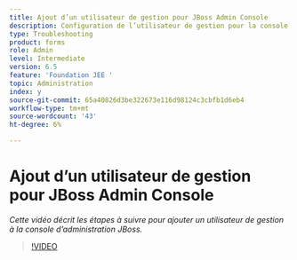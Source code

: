 ```yaml
---
title: Ajout d’un utilisateur de gestion pour JBoss Admin Console
description: Configuration de l’utilisateur de gestion pour la console d’administration JBOSS
type: Troubleshooting
product: forms
role: Admin
level: Intermediate
version: 6.5
feature: 'Foundation JEE '
topic: Administration
index: y
source-git-commit: 65a40826d3be322673e116d98124c3cbfb1d6eb4
workflow-type: tm+mt
source-wordcount: '43'
ht-degree: 6%

---
```



# Ajout d’un utilisateur de gestion pour JBoss Admin Console

*Cette vidéo décrit les étapes à suivre pour ajouter un utilisateur de gestion à la console d’administration JBoss.*

>[!VIDEO](https://video.tv.adobe.com/v/335484?quality=9&learn=on)
